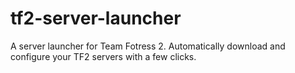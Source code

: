 # tf2-server-launcher
A server launcher for Team Fotress 2. Automatically download and configure your TF2 servers with a few clicks.
